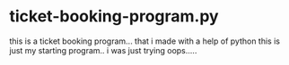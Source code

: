 # ticket-booking-program.py
this is a ticket booking program...
that i made with a help of python this is just my starting program.. i was just trying oops.....
